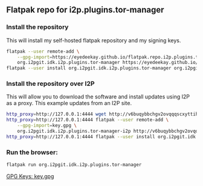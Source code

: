 ## Flatpak repo for i2p.plugins.tor-manager

### Install the repository

This will install my self-hosted flatpak repository and my signing keys.

```sh
flatpak --user remote-add \
    --gpg-import=https://eyedeekay.github.io/flatpak.repo.i2p.plugins.tor-manager/key.gpg \
    org.i2pgit.idk.i2p.plugins.tor-manager https://eyedeekay.github.io/flatpak.repo.i2p.plugins.tor-manager
flatpak --user install org.i2pgit.idk.i2p.plugins.tor-manager org.i2pgit.idk.i2p.plugins.tor-manager
```

### Install the repository over I2P

This will allow you to download the software and install updates using I2P
as a proxy. This example updates from an I2P site.

```sh
http_proxy=http://127.0.0.1:4444 wget http://v6buqybbchgv2ovqqqscxyttihfnpklsifmob22zj67btcr4ps4a.b32.i2p/flatpak.repo.i2p.plugins.tor-manager/key.gpg
http_proxy=http://127.0.0.1:4444 flatpak --user remote-add \
    --gpg-import=key.gpg \
    org.i2pgit.idk.i2p.plugins.tor-manager-i2p http://v6buqybbchgv2ovqqqscxyttihfnpklsifmob22zj67btcr4ps4a.b32.i2p/flatpak.repo.i2p.plugins.tor-manager
http_proxy=http://127.0.0.1:4444 flatpak --user install org.i2pgit.idk.i2p.plugins.tor-manager-i2p org.i2pgit.idk.i2p.plugins.tor-manager
```

### Run the browser:

```sh
flatpak run org.i2pgit.idk.i2p.plugins.tor-manager
```

[GPG Keys: key.gpg](https://eyedeekay.github.io/flatpak.repo.i2p.plugins.tor-manager/key.gpg)
